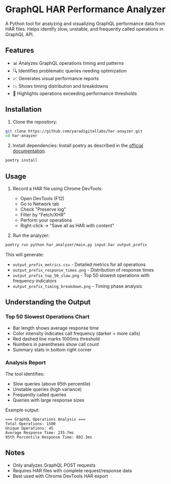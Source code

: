 # GraphQL HAR Performance Analyzer

A Python tool for analyzing and visualizing GraphQL performance data from HAR files. Helps identify slow, unstable, and frequently called operations in GraphQL API.

## Features

- 📊 Analyzes GraphQL operations timing and patterns
- 🔍 Identifies problematic queries needing optimization
- 📈 Generates visual performance reports
- 📉 Shows timing distribution and breakdowns
- 🎯 Highlights operations exceeding performance thresholds

## Installation

1. Clone the repository:
```bash
git clone https://github.com/yaradigitallabs/har-anayzer.git
cd har-anayzer
```

2. Install dependencies:
Install poetry as described in the [official documentation](https://python-poetry.org/docs/#installation).
```bash
poetry install
```

## Usage

1. Record a HAR file using Chrome DevTools:
   - Open DevTools (F12)
   - Go to Network tab
   - Check "Preserve log"
   - Filter by "Fetch/XHR"
   - Perform your operations
   - Right-click → "Save all as HAR with content"

2. Run the analyzer:
```bash
poetry run python har_analyzer/main.py input.har output_prefix
```

This will generate:
- `output_prefix_metrics.csv` - Detailed metrics for all operations
- `output_prefix_response_times.png` - Distribution of response times
- `output_prefix_top_50_slow.png` - Top 50 slowest operations with frequency indicators
- `output_prefix_timing_breakdown.png` - Timing phase analysis

## Understanding the Output

### Top 50 Slowest Operations Chart
- Bar length shows average response time
- Color intensity indicates call frequency (darker = more calls)
- Red dashed line marks 1000ms threshold
- Numbers in parentheses show call count
- Summary stats in bottom right corner

### Analysis Report
The tool identifies:
- Slow queries (above 95th percentile)
- Unstable queries (high variance)
- Frequently called queries
- Queries with large response sizes

Example output:
```
=== GraphQL Operations Analysis ===
Total Operations: 1500
Unique Operations: 45
Average Response Time: 235.7ms
95th Percentile Response Time: 892.3ms
```

## Notes

- Only analyzes GraphQL POST requests
- Requires HAR files with complete request/response data
- Best used with Chrome DevTools HAR export